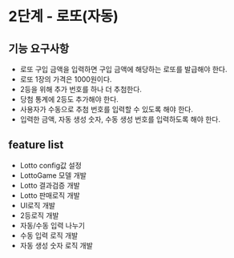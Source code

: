 # 2단계 - 로또(자동)
## 기능 요구사항
* 로또 구입 금액을 입력하면 구입 금액에 해당하는 로또를 발급해야 한다.
* 로또 1장의 가격은 1000원이다.
* 2등을 위해 추가 번호를 하나 더 추첨한다.
* 당첨 통계에 2등도 추가해야 한다.
* 사용자가 수동으로 추첨 번호를 입력할 수 있도록 해야 한다.
* 입력한 금액, 자동 생성 숫자, 수동 생성 번호를 입력하도록 해야 한다.

## feature list
- Lotto config값 설정
- LottoGame 모델 개발
- Lotto 결과검증 개발
- Lotto 판매로직 개발
- UI로직 개발
- 2등로직 개발
- 자동/수동 입력 나누기
- 수동 입력 로직 개발
- 자동 생성 숫자 로직 개발
